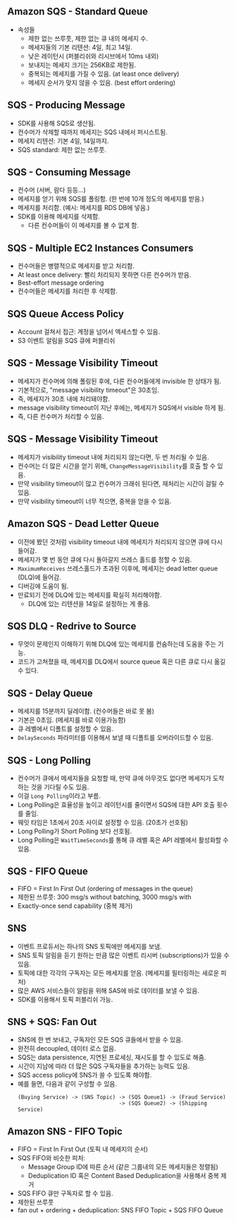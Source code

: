 ## Amazon SQS - Standard Queue
- 속성들
  - 제한 없는 쓰루풋, 제한 없는 큐 내의 메세지 수.
  - 메세지들의 기본 리텐션: 4일, 최고 14일.
  - 낮은 레이턴시 (퍼블리쉬와 리시브에서 10ms 내외)
  - 보내지는 메세지 크기는 256KB로 제한됨.
  - 중복되는 메세지를 가질 수 있음. (at least once delivery)
  - 메세지 순서가 맞지 않을 수 있음. (best effort ordering)

## SQS - Producing Message
- SDK를 사용해 SQS로 생산됨.
- 컨수머가 삭제할 때까지 메세지는 SQS 내에서 퍼시스트됨.
- 메세지 리텐션: 기본 4일, 14일까지.
- SQS standard: 제한 없는 쓰루풋.

## SQS - Consuming Message
- 컨수머 (서버, 람다 등등...)
- 메세지를 얻기 위해 SQS를 폴링함. (한 번에 10개 정도의 메세지를 받음.)
- 메세지를 처리함. (예시: 메세지를 RDS DB에 넣음.)
- SDK를 이용해 메세지를 삭제함.
  - 다른 컨수머들이 이 메세지를 볼 수 없게 함.

## SQS - Multiple EC2 Instances Consumers
- 컨수머들은 병렬적으로 메세지를 받고 처리함.
- At least once delivery: 빨리 처리되지 못하면 다른 컨수머가 받음.
- Best-effort message ordering
- 컨수머들은 메세지를 처리한 후 삭제함.

## SQS Queue Access Policy
- Account 걸쳐서 접근: 계정을 넘어서 액세스할 수 있음.
- S3 이벤트 알림을 SQS 큐에 퍼블리쉬

## SQS - Message Visibility Timeout
- 메세지가 컨수머에 의해 폴링된 후에, 다른 컨수머들에게 invisible 한 상태가 됨.
- 기본적으로, "message visibility timeout"은 30초임.
- 즉, 메세지가 30초 내에 처리돼야함.
- message visibility timeout이 지난 후에는, 메세지가 SQS에서 visible 하게 됨.
- 즉, 다른 컨수머가 처리할 수 있음.

## SQS - Message Visibility Timeout
- 메세지가 visibility timeout 내에 처리되지 않는다면, 두 번 처리될 수 있음.
- 컨수머는 더 많은 시간을 얻기 위해, `ChangeMessageVisibility`를 호출 할 수 있음.
- 만약 visibility timeout이 많고 컨수머가 크래쉬 된다면, 재처리는 시간이 걸릴 수 있음.
- 만약 visibility timeout이 너무 적으면, 중복을 얻을 수 있음.

## Amazon SQS - Dead Letter Queue
- 이전에 봤던 것처럼 visibility timeout 내에 메세지가 처리되지 않으면 큐에 다시 들어감.
- 메세지가 몇 번 동안 큐에 다시 돌아갈지 쓰레스 홀드를 정할 수 있음.
- `MaximumReceives` 쓰레스홀드가 초과된 이후에, 메세지는 dead letter queue (DLQ)에 들어감.
- 디버깅에 도움이 됨.
- 만료되기 전에 DLQ에 있는 메세지를 확실히 처리해야함.
  - DLQ에 있는 리텐션을 14일로 설정하는 게 좋음.

## SQS DLQ - Redrive to Source
- 무엇이 문제인지 이해하기 위해 DLQ에 있는 메세지를 컨숨하는데 도움을 주는 기능.
- 코드가 고쳐졌을 때, 메세지를 DLQ에서 source queue 혹은 다른 큐로 다시 옮길 수 있다.

## SQS - Delay Queue
- 메세지를 15분까지 딜레이함. (컨수머들은 바로 못 봄)
- 기본은 0초임. (메세지를 바로 이용가능함)
- 큐 레벨에서 디폴트를 설정할 수 있음.
- `DelaySeconds` 파라미터를 이용해서 보낼 때 디폴트를 오버라이드할 수 있음.

## SQS - Long Polling
- 컨수머가 큐에서 메세지들을 요청할 때, 만약 큐에 아무것도 없다면 메세지가 도착하는 것을 기다릴 수도 있음.
- 이걸 `Long Polling`이라고 부름.
- Long Polling은 효율성을 높이고 레이턴시를 줄이면서 SQS에 대한 API 호출 횟수를 줄임.
- 웨잇 타임은 1초에서 20초 사이로 설정할 수 있음. (20초가 선호됨)
- Long Polling가 Short Polling 보다 선호됨.
- Long Polling은 `WaitTimeSeconds`를 통해 큐 레벨 혹은 API 레벨에서 활성화할 수 있음.

## SQS - FIFO Queue
- FIFO = First In First Out (ordering of messages in the queue)
- 제한된 쓰루풋: 300 msg/s without batching, 3000 msg/s with
- Exactly-once send capability (중복 제거)

## SNS
- 이벤트 프로듀서는 하나의 SNS 토픽에만 메세지를 보냄.
- SNS 토픽 알림을 듣기 원하는 만큼 많은 이벤트 리시버 (subscriptions)가 있을 수 있음.
- 토픽에 대한 각각의 구독자는 모든 메세지를 얻음. (메세지를 필터링하는 새로운 피처)
- 많은 AWS 서비스들이 알림을 위해 SAS에 바로 데이터를 보낼 수 있음.
- SDK를 이용해서 토픽 퍼블리쉬 가능.

## SNS + SQS: Fan Out
- SNS에 한 번 보내고, 구독자인 모든 SQS 큐들에서 받을 수 있음.
- 완전히 decoupled, 데이터 로스 없음.
- SQS는 data persistence, 지연된 프로세싱, 재시도를 할 수 있도로 해줌.
- 시간이 지남에 따라 더 많은 SQS 구독자들을 추가하는 능력도 있음.
- SQS access policy에 SNS가 쓸 수 있도록 해야함.
- 예를 들면, 다음과 같이 구성할 수 있음.
  ```
  (Buying Service) -> (SNS Topic) -> (SQS Queue1) -> (Fraud Service)
                                  -> (SQS Queue2) -> (Shipping Service)
  ```

## Amazon SNS - FIFO Topic
- FIFO = First In First Out (토픽 내 메세지의 순서)
- SQS FIFO와 비슷한 피처:
  - Message Group ID에 따른 순서 (같은 그룹내의 모든 메세지들은 정렬됨)
  - Deduplication ID 혹은 Content Based Deduplication을 사용해서 중복 제거
- SQS FIFO 큐만 구독자로 할 수 있음.
- 제한된 쓰루풋
- fan out + ordering + deduplication: SNS FIFO Topic + SQS FIFO Queue
